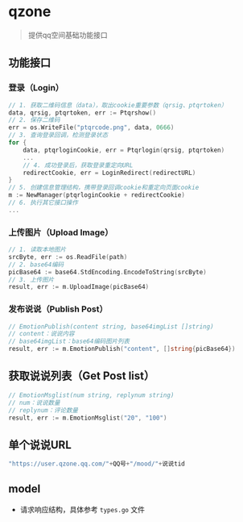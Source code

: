 # qzone 

> 提供qq空间基础功能接口


## 功能接口

### 登录（Login）

```go
// 1. 获取二维码信息（data），取出cookie重要参数（qrsig、ptqrtoken）
data, qrsig, ptqrtoken, err := Ptqrshow()
// 2. 保存二维码
err = os.WriteFile("ptqrcode.png", data, 0666)
// 3. 查询登录回调，检测登录状态
for {
    data, ptqrloginCookie, err = Ptqrlogin(qrsig, ptqrtoken)
	...
	// 4. 成功登录后，获取登录重定向URL
    redirectCookie, err = LoginRedirect(redirectURL)
}
// 5. 创建信息管理结构，携带登录回调cookie和重定向页面cookie
m := NewManager(ptqrloginCookie + redirectCookie)
// 6. 执行其它接口操作
...
```

### 上传图片（Upload Image）

```go
// 1. 读取本地图片
srcByte, err := os.ReadFile(path)
// 2. base64编码
picBase64 := base64.StdEncoding.EncodeToString(srcByte)
// 3. 上传图片 
result, err := m.UploadImage(picBase64)
```

### 发布说说（Publish Post）

```go
// EmotionPublish(content string, base64imgList []string)
// content：说说内容
// base64imgList：base64编码图片列表
result, err := m.EmotionPublish("content", []string{picBase64})
```

## 获取说说列表（Get Post list）

```go
// EmotionMsglist(num string, replynum string)
// num：说说数量
// replynum：评论数量
result, err := m.EmotionMsglist("20", "100")
```
## 单个说说URL
```go
"https://user.qzone.qq.com/"+QQ号+"/mood/"+说说tid
```
## model 

- 请求响应结构，具体参考 `types.go` 文件